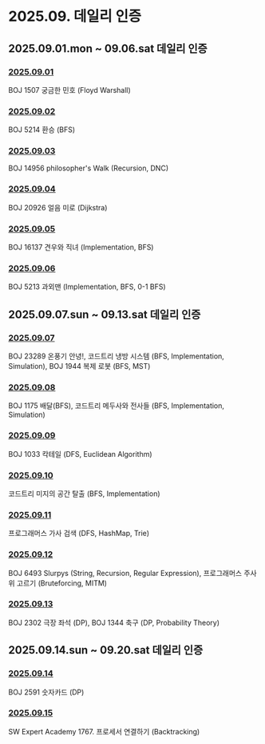 # 2025.09. 데일리 인증

## 2025.09.01.mon ~ 09.06.sat 데일리 인증

### [2025.09.01](https://github.com/jwelyl/daily_certification/blob/main/2025/09/01/25_09_01_daily_certification.md)
BOJ 1507 궁금한 민호 (Floyd Warshall)

### [2025.09.02](https://github.com/jwelyl/daily_certification/blob/main/2025/09/02/25_09_02_daily_certification.md)
BOJ 5214 환승 (BFS)

### [2025.09.03](https://github.com/jwelyl/daily_certification/blob/main/2025/09/03/25_09_03_daily_certification.md)
BOJ 14956 philosopher's Walk (Recursion, DNC)

### [2025.09.04](https://github.com/jwelyl/daily_certification/blob/main/2025/09/04/25_09_04_daily_certification.md)
BOJ 20926 얼음 미로 (Dijkstra)

### [2025.09.05](https://github.com/jwelyl/daily_certification/blob/main/2025/09/05/25_09_05_daily_certification.md)
BOJ 16137 견우와 직녀 (Implementation, BFS)

### [2025.09.06](https://github.com/jwelyl/daily_certification/blob/main/2025/09/06/25_09_06_daily_certification.md)
BOJ 5213 과외맨 (Implementation, BFS, 0-1 BFS)

## 2025.09.07.sun ~ 09.13.sat 데일리 인증

### [2025.09.07](https://github.com/jwelyl/daily_certification/blob/main/2025/09/07/25_09_07_daily_certification.md)
BOJ 23289 온풍기 안녕!, 코드트리 냉방 시스템 (BFS, Implementation, Simulation), BOJ 1944 복제 로봇 (BFS, MST)

### [2025.09.08](https://github.com/jwelyl/daily_certification/blob/main/2025/09/08/25_09_08_daily_certification.md)
BOJ 1175 배달(BFS), 코드트리 메두사와 전사들 (BFS, Implementation, Simulation)

### [2025.09.09](https://github.com/jwelyl/daily_certification/blob/main/2025/09/09/25_09_09_daily_certification.md)
BOJ 1033 칵테일 (DFS, Euclidean Algorithm)

### [2025.09.10](https://github.com/jwelyl/daily_certification/blob/main/2025/09/10/25_09_10_daily_certification.md)
코드트리 미지의 공간 탈출 (BFS, Implementation)

### [2025.09.11](https://github.com/jwelyl/daily_certification/blob/main/2025/09/11/25_09_11_daily_certification.md)
프로그래머스 가사 검색 (DFS, HashMap, Trie)

### [2025.09.12](https://github.com/jwelyl/daily_certification/blob/main/2025/09/12/25_09_12_daily_certification.md)
BOJ 6493 Slurpys (String, Recursion, Regular Expression), 프로그래머스 주사위 고르기 (Bruteforcing, MITM)

### [2025.09.13](https://github.com/jwelyl/daily_certification/blob/main/2025/09/13/25_09_13_daily_certification.md)
BOJ 2302 극장 좌석 (DP), BOJ 1344 축구 (DP, Probability Theory)

## 2025.09.14.sun ~ 09.20.sat 데일리 인증

### [2025.09.14](https://github.com/jwelyl/daily_certification/blob/main/2025/09/14/25_09_14_daily_certification.md)
BOJ 2591 숫자카드 (DP)

### [2025.09.15](https://github.com/jwelyl/daily_certification/blob/main/2025/09/15/25_09_15_daily_certification.md)
SW Expert Academy 1767. 프로세서 연결하기 (Backtracking)